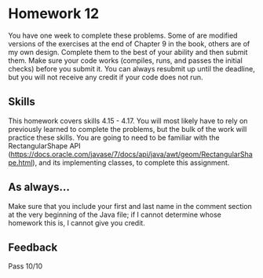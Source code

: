 # Homework 12

You have one week to complete these problems. Some of are modified versions of the exercises at the end of Chapter 9 in the book, others are of my own design. Complete them to the best of your ability and then submit them. Make sure your code works (compiles, runs, and passes the initial checks) before you submit it. You can always resubmit up until the deadline, but you will not receive any credit if your code does not run.

## Skills

This homework covers skills 4.15 - 4.17. You will most likely have to rely on previously learned to complete the problems, but the bulk of the work will practice these skills. You are going to need to be familiar with the RectangularShape API (https://docs.oracle.com/javase/7/docs/api/java/awt/geom/RectangularShape.html), and its implementing classes, to complete this assignment.

## As always...
Make sure that you include your first and last name in the comment section at the very beginning of the Java file; if I cannot determine whose homework this is, I cannot give you credit.

## Feedback
Pass
10/10
